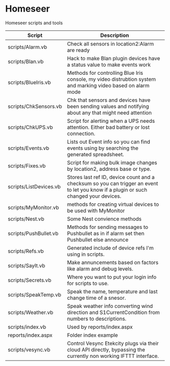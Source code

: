 # Homeseer
Homeseer scripts and tools<br>


Script | Description
---- | ----
scripts/Alarm.vb | Check all sensors in location2:Alarm are ready|
scripts/Blan.vb|Hack to make Blan plugin devices have a status value to make events work
scripts/BlueIris.vb|Methods for controlling Blue Iris console, my video distrubtion system and marking video based on alarm mode
scripts/ChkSensors.vb|Chk that sensors and devices have been sending values and notifying about any that might need attention
scripts/ChkUPS.vb|Script for alerting when a UPS needs attention. Either bad battery or lost connection.
scripts/Events.vb|Lists out Event info so you can find events using by searching the generated spreadsheet.
scripts/Fixes.vb|Script for making bulk image changes by location2, address base or type.
scripts/ListDevices.vb|Stores last ref ID, device count and a checksum so you can trigger an event to let you know if a plugin or such changed your devices.
scripts/MyMonitor.vb|methods for creating virtual devices to be used with MyMonitor
scripts/Nest.vb|Some Nest convience methods
scripts/PushBullet.vb|Methods for sending messages to Pushbullet as in if alarm set then Pushbullet else announce
scripts/Refs.vb|Generated include of device refs I'm using in scripts.
scripts/SayIt.vb|Make annuncements based on factors like alarm and debug levels.
scripts/Secrets.vb|Where you want to put your login info for scripts to use.
scripts/SpeakTemp.vb|Speak the name, temperature and last change time of a snesor.
scripts/Weather.vb|Speak weather info converting wind direction and S1CurrentCondition from numbers to descriptions.
scripts/index.vb|Used by reports/index.aspx
reports/index.aspx|Folder index example
scripts/vesync.vb|Control Vesync Etekcity plugs via their cloud API directly, bypassing the currently non working IFTTT interface.
